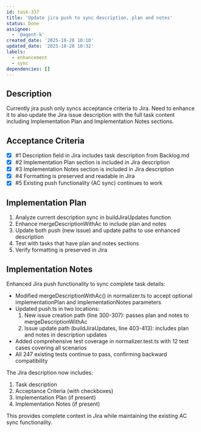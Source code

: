 ```yaml
---
id: task-337
title: 'Update jira push to sync description, plan and notes'
status: Done
assignee:
  - '@agent-k'
created_date: '2025-10-28 10:10'
updated_date: '2025-10-28 10:32'
labels:
  - enhancement
  - sync
dependencies: []
---
```


## Description

<!-- SECTION:DESCRIPTION:BEGIN -->
Currently jira push only syncs acceptance criteria to Jira. Need to enhance it to also update the Jira issue description with the full task content including Implementation Plan and Implementation Notes sections.
<!-- SECTION:DESCRIPTION:END -->

## Acceptance Criteria
<!-- AC:BEGIN -->
- [x] #1 Description field in Jira includes task description from Backlog.md
- [x] #2 Implementation Plan section is included in Jira description
- [x] #3 Implementation Notes section is included in Jira description
- [x] #4 Formatting is preserved and readable in Jira
- [x] #5 Existing push functionality (AC sync) continues to work
<!-- AC:END -->

## Implementation Plan

<!-- SECTION:PLAN:BEGIN -->
1. Analyze current description sync in buildJiraUpdates function
2. Enhance mergeDescriptionWithAc to include plan and notes
3. Update both push (new issue) and update paths to use enhanced description
4. Test with tasks that have plan and notes sections
5. Verify formatting is preserved in Jira
<!-- SECTION:PLAN:END -->

## Implementation Notes

<!-- SECTION:NOTES:BEGIN -->
Enhanced Jira push functionality to sync complete task details:

- Modified mergeDescriptionWithAc() in normalizer.ts to accept optional implementationPlan and implementationNotes parameters
- Updated push.ts in two locations:
  1. New issue creation path (line 300-307): passes plan and notes to mergeDescriptionWithAc
  2. Issue update path (buildJiraUpdates, line 403-413): includes plan and notes in description updates
- Added comprehensive test coverage in normalizer.test.ts with 12 test cases covering all scenarios
- All 247 existing tests continue to pass, confirming backward compatibility

The Jira description now includes:
1. Task description
2. Acceptance Criteria (with checkboxes)
3. Implementation Plan (if present)
4. Implementation Notes (if present)

This provides complete context in Jira while maintaining the existing AC sync functionality.
<!-- SECTION:NOTES:END -->
